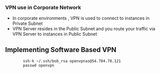### VPN use in Corporate Network
* In corporate environments , VPN is used to connect to instances in Private Subnet
* VPN Server resides in the Public Subnet and you route your traffic via VPN Server to instances in Public Subnet

## Implementing Software Based VPN


            ssh-k ~/.ssh/bob_rsa openvpnas@54.784.70.121
            passwd openvpn 
